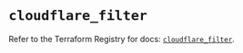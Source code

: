 # `cloudflare_filter`

Refer to the Terraform Registry for docs: [`cloudflare_filter`](https://registry.terraform.io/providers/cloudflare/cloudflare/5.9.0/docs/resources/filter).
